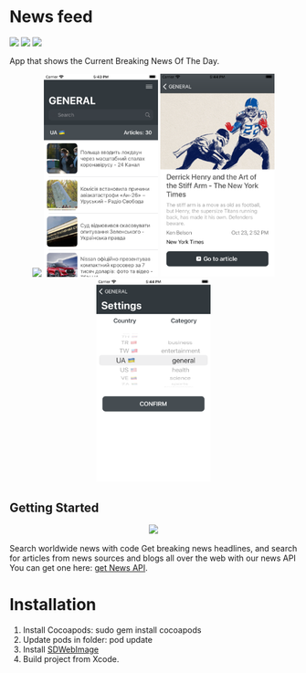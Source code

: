 # News feed
![](https://img.shields.io/badge/Swift-5-orange)
![](https://img.shields.io/badge/SDWebImage-critical)
![](https://img.shields.io/badge/Version-2.0-blue)

App that shows the Current Breaking News Of The Day.
<p align="center">
    <img src="video.gif" width="200">
    <img src="main.png" width="200">
    <img src="detail.png" width="200">
    <img src="settings.png" width="200">
</p>

## Getting Started

<p align="center">
    <img src="https://newsapi.org/images/splash.png">
</p>

Search worldwide news with code
Get breaking news headlines, and search for articles from news sources and blogs all over the web with our news API
You can get one here: [get News API](https://newsapi.org/docs).

# Installation
1. Install Cocoapods: sudo gem install cocoapods
2. Update pods in folder: pod update
3. Install [SDWebImage](https://github.com/SDWebImage/SDWebImage#installation)
4. Build project from Xcode.
